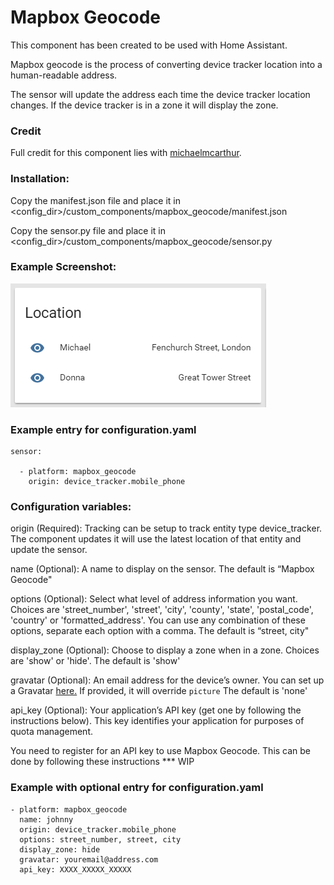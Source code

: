 # Mapbox Geocode

This component has been created to be used with Home Assistant.

Mapbox geocode is the process of converting device tracker location into a human-readable address.

The sensor will update the address each time the device tracker location changes. If the device tracker is in a zone it will display the zone.

### Credit

Full credit for this component lies with [michaelmcarthur](https://github.com/michaelmcarthur).

### Installation:

Copy the manifest.json file and place it in <config_dir>/custom_components/mapbox_geocode/manifest.json

Copy the sensor.py file and place it in <config_dir>/custom_components/mapbox_geocode/sensor.py

### Example Screenshot:
![alt text](https://github.com/rangiri/MapboxGeocode-HASS/blob/master/Mapbox_Geocode_Screenshot.png "Screenshot")

### Example entry for configuration.yaml
```
sensor:

  - platform: mapbox_geocode
    origin: device_tracker.mobile_phone
```
### Configuration variables:

origin (Required): Tracking can be setup to track entity type device_tracker. The component updates it will use the latest location of that entity and update the sensor.

name (Optional): A name to display on the sensor. The default is “Mapbox Geocode"

options (Optional): Select what level of address information you want. Choices are 'street_number', 'street', 'city', 'county', 'state', 'postal_code', 'country' or 'formatted_address'. You can use any combination of these options, separate each option with a comma. The default is “street, city"

display_zone (Optional): Choose to display a zone when in a zone. Choices are 'show' or 'hide'. The default is 'show'

gravatar (Optional): An email address for the device’s owner. You can set up a Gravatar [here.](https://gravatar.com) If provided, it will override `picture` The default is 'none'

api_key (Optional): Your application’s API key (get one by following the instructions below). This key identifies your application for purposes of quota management. 

You need to register for an API key to use Mapbox Geocode. This can be done by following these instructions
*** WIP


### Example with optional entry for configuration.yaml
```
- platform: mapbox_geocode
  name: johnny
  origin: device_tracker.mobile_phone
  options: street_number, street, city
  display_zone: hide
  gravatar: youremail@address.com
  api_key: XXXX_XXXXX_XXXXX
```
